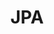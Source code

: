 ---
title: "JPA"
layout: category
permalink: /categories/jpa/
author_profile: true
taxonomy: JPA
sidebar:
  nav: "categories"
---